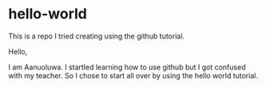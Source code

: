 # hello-world
This is a repo I tried creating using the github tutorial.

Hello,

I am Aanuoluwa. I startled learning how to use github but I got confused with my teacher. 
So I chose to start all over by using the hello world tutorial. 
